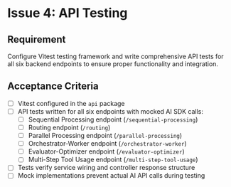 # Issue 4: API Testing

## Requirement
Configure Vitest testing framework and write comprehensive API tests for all six backend endpoints to ensure proper functionality and integration.

## Acceptance Criteria
- [ ] Vitest configured in the `api` package
- [ ] API tests written for all six endpoints with mocked AI SDK calls:
  - [ ] Sequential Processing endpoint (`/sequential-processing`)
  - [ ] Routing endpoint (`/routing`)
  - [ ] Parallel Processing endpoint (`/parallel-processing`)
  - [ ] Orchestrator-Worker endpoint (`/orchestrator-worker`)
  - [ ] Evaluator-Optimizer endpoint (`/evaluator-optimizer`)
  - [ ] Multi-Step Tool Usage endpoint (`/multi-step-tool-usage`)
- [ ] Tests verify service wiring and controller response structure
- [ ] Mock implementations prevent actual AI API calls during testing